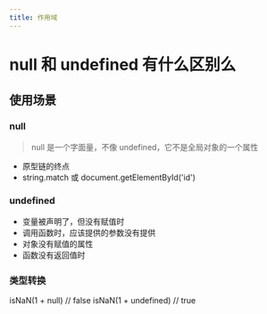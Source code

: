 ```yaml
---
title: 作用域
---
```


# null 和 undefined 有什么区别么

## 使用场景

### null

> null 是一个字面量，不像 undefined，它不是全局对象的一个属性

- 原型链的终点
- string.match 或 document.getElementById('id')

### undefined

- 变量被声明了，但没有赋值时
- 调用函数时，应该提供的参数没有提供
- 对象没有赋值的属性
- 函数没有返回值时

### 类型转换

isNaN(1 + null) // false
isNaN(1 + undefined) // true
